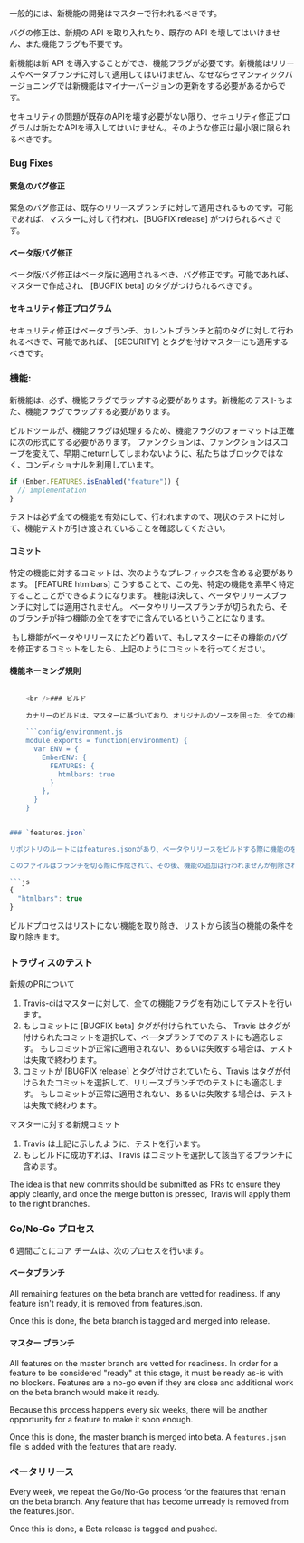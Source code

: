 一般的には、新機能の開発はマスターで行われるべきです。

バグの修正は、新規の API を取り入れたり、既存の API を壊してはいけません、また機能フラグも不要です。

新機能は新 API を導入することができ、機能フラグが必要です。新機能はリリースやベータブランチに対して適用してはいけません、なぜならセマンティックバージョニングでは新機能はマイナーバージョンの更新をする必要があるからです。

セキュリティの問題が既存のAPIを壊す必要がない限り、セキュリティ修正プログラムは新たなAPIを導入してはいけません。そのような修正は最小限に限られるべきです。

### Bug Fixes

#### 緊急のバグ修正

緊急のバグ修正は、既存のリリースブランチに対して適用されるものです。可能であれば、マスターに対して行われ、[BUGFIX release] がつけられるべきです。

#### ベータ版バグ修正

ベータ版バグ修正はベータ版に適用されるべき、バグ修正です。可能であれば、マスターで作成され、 [BUGFIX beta] のタグがつけられるべきです。

#### セキュリティ修正プログラム

セキュリティ修正はベータブランチ、カレントブランチと前のタグに対して行われるべきで、可能であれば、 [SECURITY] とタグを付けマスターにも適用するべきです。

### 機能:

新機能は、必ず、機能フラグでラップする必要があります。新機能のテストもまた、機能フラグでラップする必要があります。

ビルドツールが、機能フラグほ処理するため、機能フラグのフォーマットは正確に次の形式にする必要があります。 ファンクションは、ファンクションはスコープを変えて、早期にreturnしてしまわないように、私たちはブロックではなく、コンディショナルを利用しています。

```js
if (Ember.FEATURES.isEnabled("feature")) {
  // implementation
}
```

テストは必ず全ての機能を有効にして、行われますので、現状のテストに対して、機能テストが引き渡されていることを確認してください。

#### コミット

特定の機能に対するコミットは、次のようなプレフィックスを含める必要があります。 [FEATURE htmlbars] こうすることで、この先、特定の機能を素早く特定することことができるようになります。 機能は決して、ベータやリリースブランチに対しては適用されません。 ベータやリリースブランチが切られたら、そのブランチが持つ機能の全てをすでに含んでいるということになります。

 もし機能がベータやリリースにたどり着いて、もしマスターにその機能のバグを修正するコミットをしたら、上記のようにコミットを行ってください。

#### 機能ネーミング規則

```config/environment.js Ember.FEATURES['<packagename>-<feature>'] // if package specific Ember.FEATURES['container-factory-injections'] Ember.FEATURES['htmlbars']

    <br />### ビルド
    
    カナリーのビルドは、マスターに基づいており、オリジナルのソースを囲った、全ての機能を備えています。 これは、カナリービルドのユーザーはEmberアプリケーションを作成する前に、希望する機能を有効化することができます。
    
    ```config/environment.js
    module.exports = function(environment) {
      var ENV = {
        EmberENV: {
          FEATURES: {
            htmlbars: true
          }
        },
      }
    }
    

### `features.json`

リポジトリのルートにはfeatures.jsonがあり、ベータやリリースをビルドする際に機能のを有効化することができます。

このファイルはブランチを切る際に作成されて、その後、機能の追加は行われませんが削除される可能があります。

```js
{
  "htmlbars": true
}
```

ビルドプロセスはリストにない機能を取り除き、リストから該当の機能の条件を取り除きます。

### トラヴィスのテスト

新規のPRについて

  1. Travis-ciはマスターに対して、全ての機能フラグを有効にしてテストを行います。
  2. もしコミットに [BUGFIX beta] タグが付けられていたら、 Travis はタグが付けられたコミットを選択して、ベータブランチでのテストにも適応します。 もしコミットが正常に適用されない、あるいは失敗する場合は、テストは失敗で終わります。
  3. コミットが [BUGFIX release] とタグ付けされていたら、Travis はタグが付けられたコミットを選択して、リリースブランチでのテストにも適応します。 もしコミットが正常に適用されない、あるいは失敗する場合は、テストは失敗で終わります。

マスターに対する新規コミット

  1. Travis は上記に示したように、テストを行います。
  2. もしビルドに成功すれば、Travis はコミットを選択して該当するブランチに含めます。

The idea is that new commits should be submitted as PRs to ensure they apply cleanly, and once the merge button is pressed, Travis will apply them to the right branches.

### Go/No-Go プロセス

6 週間ごとにコア チームは、次のプロセスを行います。

#### ベータブランチ

All remaining features on the beta branch are vetted for readiness. If any feature isn't ready, it is removed from features.json.

Once this is done, the beta branch is tagged and merged into release.

#### マスター ブランチ

All features on the master branch are vetted for readiness. In order for a feature to be considered "ready" at this stage, it must be ready as-is with no blockers. Features are a no-go even if they are close and additional work on the beta branch would make it ready.

Because this process happens every six weeks, there will be another opportunity for a feature to make it soon enough.

Once this is done, the master branch is merged into beta. A `features.json` file is added with the features that are ready.

### ベータリリース

Every week, we repeat the Go/No-Go process for the features that remain on the beta branch. Any feature that has become unready is removed from the features.json.

Once this is done, a Beta release is tagged and pushed.